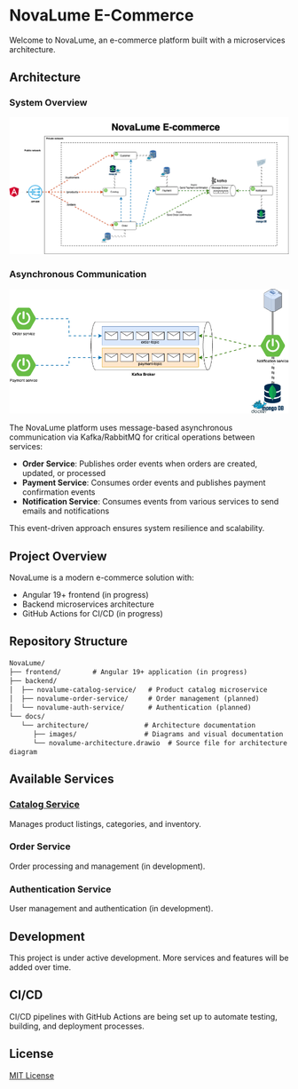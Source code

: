 # NovaLume E-Commerce

Welcome to NovaLume, an e-commerce platform built with a microservices architecture.

## Architecture

### System Overview

![NovaLume Architecture Diagram](docs/architecture/images/novalume-architecture.png)

### Asynchronous Communication

![Asynchronous Services Communication](docs/architecture/images/async-communication.png)

The NovaLume platform uses message-based asynchronous communication via Kafka/RabbitMQ for critical operations between services:

- **Order Service**: Publishes order events when orders are created, updated, or processed
- **Payment Service**: Consumes order events and publishes payment confirmation events
- **Notification Service**: Consumes events from various services to send emails and notifications

This event-driven approach ensures system resilience and scalability.

## Project Overview

NovaLume is a modern e-commerce solution with:

- Angular 19+ frontend (in progress)
- Backend microservices architecture
- GitHub Actions for CI/CD (in progress)

## Repository Structure

```plaintext
NovaLume/
├── frontend/        # Angular 19+ application (in progress)
├── backend/
│  ├── novalume-catalog-service/   # Product catalog microservice
│  ├── novalume-order-service/     # Order management (planned)
│  └── novalume-auth-service/      # Authentication (planned)
└── docs/
   └── architecture/              # Architecture documentation
      ├── images/                 # Diagrams and visual documentation
      └── novalume-architecture.drawio  # Source file for architecture diagram
```

## Available Services

### [Catalog Service](./backend/novalume-catalog-service)

Manages product listings, categories, and inventory.

### Order Service

Order processing and management (in development).

### Authentication Service

User management and authentication (in development).

## Development

This project is under active development. More services and features will be added over time.

## CI/CD

CI/CD pipelines with GitHub Actions are being set up to automate testing, building, and deployment processes.

## License

[MIT License](LICENSE)
